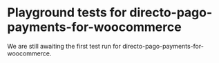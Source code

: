# Playground tests for directo-pago-payments-for-woocommerce
We are still awaiting the first test run for directo-pago-payments-for-woocommerce.
